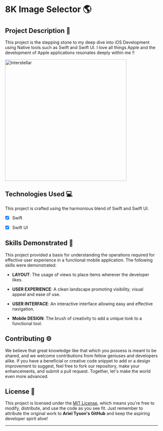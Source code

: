 # 8K Image Selector 🌎

## Project Description 🎨

This project is the stepping stone to my deep dive into iOS Development using Native tools such as Swift and Swift UI.
I love all things Apple and the development of Apple applications resonates deeply within me !!

<img src="https://github.com/arieltyson/swift-demo/assets/114557791/2e193665-81b4-449a-acb4-b531ecfa4e65" alt="Interstellar" width="400" height="400" />


## Technologies Used  💻

This project is crafted using the harmonious blend of Swift and Swift UI.

- [x] Swift
- [x] Swift UI



## Skills Demonstrated 🥋

This project provided a basis for understanding the operations required for effective user experience in a functional mobile application. The following skills were demonstrated:

- **LAYOUT**: The usage of views to place items wherever the developer likes.

- **USER EXPERIENCE**: A clean landscape promoting visibility, visual appeal and ease of use.


- **USER INTERFACE**: An interactive interface allowing easy and effective navigation.

- **Mobile DESIGN**: The brush of creativity to add a unique look to a functional tool.


## Contributing ⚙️

We believe that great knowledge like that which you possess is meant to be shared, and we welcome contributions from fellow geniuses and developers alike. If you have a beneficial or creative code snippet to add or a design improvement to suggest, feel free to fork our repository, make your enhancements, and submit a pull request. Together, let's make the world even more advanced.

## License 🪪

This project is licensed under the [MIT License](LICENSE), which means you're free to modify, distribute, and use the code as you see fit. Just remember to attribute the original work to **Ariel Tyson's GitHub** and keep the aspiring developer spirit alive!

---
